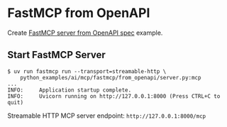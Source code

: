 # FastMCP from OpenAPI

Create [FastMCP server from OpenAPI spec](https://gofastmcp.com/servers/openapi) example.

## Start FastMCP Server

```console
$ uv run fastmcp run --transport=streamable-http \
    python_examples/ai/mcp/fastmcp/from_openapi/server.py:mcp
...
INFO:     Application startup complete.
INFO:     Uvicorn running on http://127.0.0.1:8000 (Press CTRL+C to quit)
```

Streamable HTTP MCP server endpoint: `http://127.0.0.1:8000/mcp`
